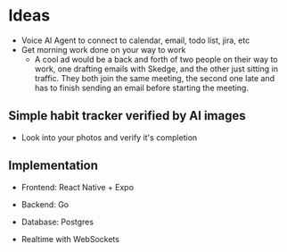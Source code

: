 # Ideas
- Voice AI Agent to connect to calendar, email, todo list, jira, etc 
- Get morning work done on your way to work
  - A cool ad would be a back and forth of two people on their way to work, one drafting emails with Skedge, and the other just sitting in traffic. They both join the same meeting, the second one late and has to finish sending an email before starting the meeting.


## Simple habit tracker verified by AI images
- Look into your photos and verify it's completion


## Implementation
- Frontend: React Native + Expo
- Backend: Go
- Database: Postgres

- Realtime with WebSockets
